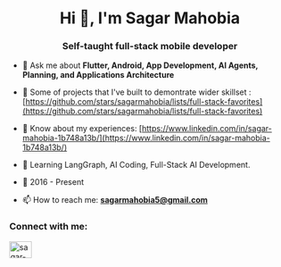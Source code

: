 <h1 align="center">Hi 👋, I'm Sagar Mahobia</h1>
<h3 align="center">Self-taught full-stack mobile developer</h3>
 
- 💬 Ask me about **Flutter, Android, App Development, AI Agents, Planning, and Applications Architecture**

- 📁 Some of projects that I've built to demontrate wider skillset : [https://github.com/stars/sagarmahobia/lists/full-stack-favorites](https://github.com/stars/sagarmahobia/lists/full-stack-favorites)

- 📄 Know about my experiences: [https://www.linkedin.com/in/sagar-mahobia-1b748a13b/](https://www.linkedin.com/in/sagar-mahobia-1b748a13b/)

- 📖 Learning LangGraph, AI Coding, Full-Stack AI Development.  
 
- 📆 2016 - Present

- 📫 How to reach me: **sagarmahobia5@gmail.com**

<h3 align="left">Connect with me:</h3>
<p align="left">

<a href="https://linkedin.com/in/sagar-mahobia-1b748a13b" target="blank"><img align="center" src="https://raw.githubusercontent.com/rahuldkjain/github-profile-readme-generator/master/src/images/icons/Social/linked-in-alt.svg" alt="sagar-mahobia-1b748a13b" height="30" width="40" /></a>
</p>

 
 
